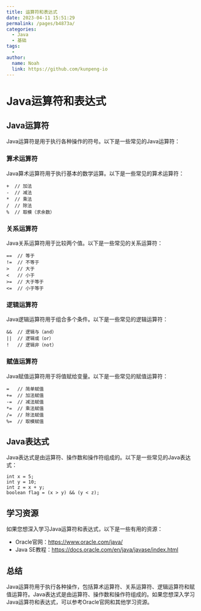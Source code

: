 ```yaml
---
title: 运算符和表达式 
date: 2023-04-11 15:51:29
permalink: /pages/b4873a/
categories:
  - Java
  - 基础
tags:
  - 
author: 
  name: Noah
  link: https://github.com/kunpeng-io
---
```

# Java运算符和表达式

## Java运算符

Java运算符是用于执行各种操作的符号。以下是一些常见的Java运算符：

### 算术运算符

Java算术运算符用于执行基本的数学运算。以下是一些常见的算术运算符：

```
+  // 加法
-  // 减法
*  // 乘法
/  // 除法
%  // 取模（求余数）
```

### 关系运算符

Java关系运算符用于比较两个值。以下是一些常见的关系运算符：

```
==  // 等于
!=  // 不等于
>   // 大于
<   // 小于
>=  // 大于等于
<=  // 小于等于
```

### 逻辑运算符

Java逻辑运算符用于组合多个条件。以下是一些常见的逻辑运算符：

```
&&  // 逻辑与（and）
||  // 逻辑或（or）
!   // 逻辑非（not）
```

### 赋值运算符

Java赋值运算符用于将值赋给变量。以下是一些常见的赋值运算符：

```
=   // 简单赋值
+=  // 加法赋值
-=  // 减法赋值
*=  // 乘法赋值
/=  // 除法赋值
%=  // 取模赋值
```

## Java表达式

Java表达式是由运算符、操作数和操作符组成的。以下是一些常见的Java表达式：

```
int x = 5;
int y = 10;
int z = x + y;
boolean flag = (x > y) && (y < z);
```

## 学习资源

如果您想深入学习Java运算符和表达式，以下是一些有用的资源：

* Oracle官网：https://www.oracle.com/java/
* Java SE教程：https://docs.oracle.com/en/java/javase/index.html

## 总结

Java运算符用于执行各种操作，包括算术运算符、关系运算符、逻辑运算符和赋值运算符。Java表达式是由运算符、操作数和操作符组成的。如果您想深入学习Java运算符和表达式，可以参考Oracle官网和其他学习资源。